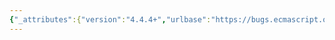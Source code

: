 ```yaml
---
{"_attributes":{"version":"4.4.4+","urlbase":"https://bugs.ecmascript.org/","maintainer":"dherman@mozilla.com"},"bug":{"bug_id":1346,"creation_ts":"2013-03-18 15:33:00 -0700","short_desc":"11.8.1: mixed-font \"lval\"","delta_ts":"2013-05-14 18:13:06 -0700","product":"Draft for 6th Edition","component":"editorial issue","version":"Rev 14: March 8, 2013 Draft","rep_platform":"All","op_sys":"All","bug_status":"RESOLVED","resolution":"FIXED","priority":"Normal","bug_severity":"minor","everconfirmed":true,"reporter":{"uid":"jmdyck","name":"Michael Dyck"},"assigned_to":{"uid":"allen","name":"Allen Wirfs-Brock"},"long_desc":[{"commentid":3492,"comment_count":0,"who":{"uid":"jmdyck","name":"Michael Dyck"},"bug_when":"2013-03-18 15:33:08 -0700","thetext":"In 11.8.1 \"Runtime Semantics\",\nunder \"Runtime Semantics: Evaluation\",\nrule 5 step 7 says:\n    Return the result of instanceofOperator(lval, rval).\nwhere, in the word \"lval\", \"l\" is upright and \"val\" is italic.\n\nPut \"l\" in italic too."},{"commentid":3764,"comment_count":1,"who":{"uid":"allen","name":"Allen Wirfs-Brock"},"bug_when":"2013-05-12 14:35:24 -0700","thetext":"fixed in rev15 editor's draft"},{"commentid":3874,"comment_count":2,"who":{"uid":"allen","name":"Allen Wirfs-Brock"},"bug_when":"2013-05-14 18:13:06 -0700","thetext":"resolved in rev 15, May 14, 2013 draft"}]}}
---
```

